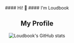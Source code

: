 <div align="center">
  #### Hi! 👋 
  #### I'm Loudbook

  ## My Profile

![Loudbook's GitHub stats](https://github-readme-stats.vercel.app/api?username=Loudbooks&show_icons=true&theme=radical)
</div>
